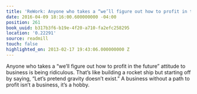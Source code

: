 ```yaml
---
title: 'ReWork: Anyone who takes a “we’ll figure out how to profit in the fu…'
date: 2016-04-09 18:16:00.600000000 -04:00
position: 261
book_uuid: b317b3f6-b19e-4f20-a710-fa2efc258295
location: '0.22291'
source: readmill
touch: false
highlighted_on: 2013-02-17 19:43:06.000000000 Z
---
```


Anyone who takes a “we’ll figure out how to profit in the future” attitude to business is being ridiculous. That’s like building a rocket ship but starting off by saying, “Let’s pretend gravity doesn’t exist.” A business without a path to profit isn’t a business, it’s a hobby.